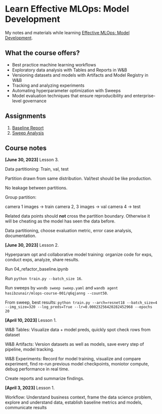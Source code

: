 # Learn Effective MLOps: Model Development

My notes and materials while learning [Effective MLOps: Model Development](https://github.com/wandb/edu/tree/main/mlops-001).

## What the course offers?

* Best practice machine learning workflows
* Exploratory data analysis with Tables and Reports in W&B
* Versioning datasets and models with Artifacts and Model Registry in W&B
* Tracking and analyzing experiments
* Automating hyperparameter optimization with Sweeps
* Model evaluation techniques that ensure reproducibility and enterprise-level governance

## Assignments

1. [Baseline Report](https://wandb.ai/hasibzunair/mlops-course-001/reports/Baseline-Report--Vmlldzo0MDI1NDI1)
2. [Sweep Analysis](https://api.wandb.ai/links/hasibzunair/k4cz7i4d)


## Course notes

**[June 30, 2023]** Lesson 3. 

Data partitioning: Train, val, test

Partition drawn from same distribution. Val/test should be like production.

No leakage between partitions.

Group partition: 

camera 1 images -> train
camera 2, 3 images -> val
camera 4 -> test

Related data points should **not** cross the partition boundary. Otherwise it will be cheating 
as the model has seen the data before.

Data partitioning, choose evaluation metric, error case analysis, documentation.

**[June 30, 2023]** Lesson 2.

Hyperparam opt and collaborative model training: organize code for exps, conduct exps, analyze, share results.

Run 04_refactor_baseline.ipynb

Run `python train.py --batch_size 16`.

Run sweeps by `wandb sweep sweep.yaml` and `wandb agent hasibzunair/mlops-course-001/q6qjanng --count50`.

From sweep, best results:
`python train.py --arch=resnet18 --batch_size=4 --img_size=320 --log_preds=True --lr=0.00023256420282452968 --epochs 20`

**[April 10, 2023]** Lesson 1.

W&B Tables: Visualize data + model preds, quickly spot check rows from dataset

W&B Artifacts: Version datasets as well as models, save every step of pipeline, model tracking.

W&B Experiments: Record for model training, visualize and compare experiment, find re-run previous model checkpoints, moniotor compute, debug performance in real time.

Create reports and summarize findings.

**[April 3, 2023]** Lesson 1.

Workflow: Understand business context, frame the data science problem, explore and understand data, establish baseline metrics and models, communicate results
